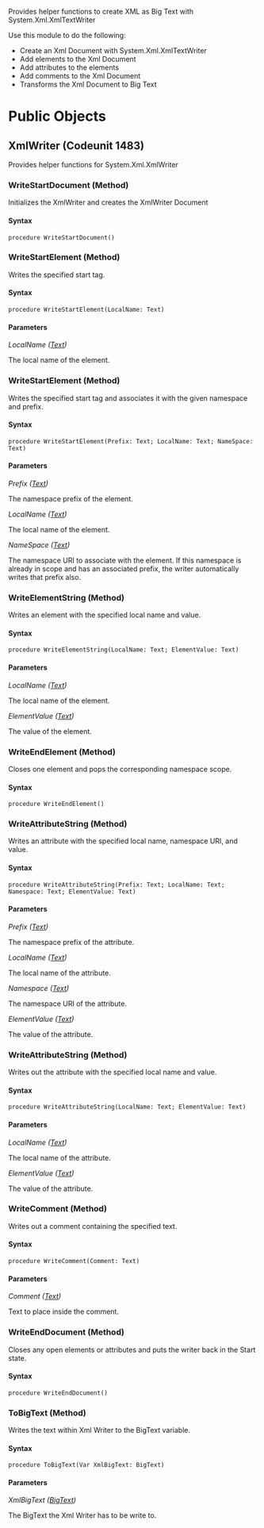Provides helper functions to create XML as Big Text with System.Xml.XmlTextWriter

Use this module to do the following:
- Create an Xml Document with System.Xml.XmlTextWriter
- Add elements to the Xml Document
- Add attributes to the elements
- Add comments to the Xml Document
- Transforms the Xml Document to Big Text


# Public Objects
## XmlWriter (Codeunit 1483)

 Provides helper functions for System.Xml.XmlWriter
 

### WriteStartDocument (Method) <a name="WriteStartDocument"></a> 

 Initializes the XmlWriter and creates the XmlWriter Document
 

#### Syntax
```
procedure WriteStartDocument()
```
### WriteStartElement (Method) <a name="WriteStartElement"></a> 

 Writes the specified start tag.
 

#### Syntax
```
procedure WriteStartElement(LocalName: Text)
```
#### Parameters
*LocalName ([Text](https://docs.microsoft.com/en-us/dynamics365/business-central/dev-itpro/developer/methods-auto/text/text-data-type))* 

The local name of the element.

### WriteStartElement (Method) <a name="WriteStartElement"></a> 

 Writes the specified start tag and associates it with the given namespace and prefix.
 

#### Syntax
```
procedure WriteStartElement(Prefix: Text; LocalName: Text; NameSpace: Text)
```
#### Parameters
*Prefix ([Text](https://docs.microsoft.com/en-us/dynamics365/business-central/dev-itpro/developer/methods-auto/text/text-data-type))* 

The namespace prefix of the element.

*LocalName ([Text](https://docs.microsoft.com/en-us/dynamics365/business-central/dev-itpro/developer/methods-auto/text/text-data-type))* 

The local name of the element.

*NameSpace ([Text](https://docs.microsoft.com/en-us/dynamics365/business-central/dev-itpro/developer/methods-auto/text/text-data-type))* 

The namespace URI to associate with the element. If this namespace is already in scope and has an associated prefix, the writer automatically writes that prefix also.

### WriteElementString (Method) <a name="WriteElementString"></a> 

 Writes an element with the specified local name and value.
 

#### Syntax
```
procedure WriteElementString(LocalName: Text; ElementValue: Text)
```
#### Parameters
*LocalName ([Text](https://docs.microsoft.com/en-us/dynamics365/business-central/dev-itpro/developer/methods-auto/text/text-data-type))* 

The local name of the element.

*ElementValue ([Text](https://docs.microsoft.com/en-us/dynamics365/business-central/dev-itpro/developer/methods-auto/text/text-data-type))* 

The value of the element.

### WriteEndElement (Method) <a name="WriteEndElement"></a> 

 Closes one element and pops the corresponding namespace scope.
 

#### Syntax
```
procedure WriteEndElement()
```
### WriteAttributeString (Method) <a name="WriteAttributeString"></a> 

 Writes an attribute with the specified local name, namespace URI, and value.
 

#### Syntax
```
procedure WriteAttributeString(Prefix: Text; LocalName: Text; Namespace: Text; ElementValue: Text)
```
#### Parameters
*Prefix ([Text](https://docs.microsoft.com/en-us/dynamics365/business-central/dev-itpro/developer/methods-auto/text/text-data-type))* 

The namespace prefix of the attribute.

*LocalName ([Text](https://docs.microsoft.com/en-us/dynamics365/business-central/dev-itpro/developer/methods-auto/text/text-data-type))* 

The local name of the attribute.

*Namespace ([Text](https://docs.microsoft.com/en-us/dynamics365/business-central/dev-itpro/developer/methods-auto/text/text-data-type))* 

The namespace URI of the attribute.

*ElementValue ([Text](https://docs.microsoft.com/en-us/dynamics365/business-central/dev-itpro/developer/methods-auto/text/text-data-type))* 

The value of the attribute.

### WriteAttributeString (Method) <a name="WriteAttributeString"></a> 

 Writes out the attribute with the specified local name and value.
 

#### Syntax
```
procedure WriteAttributeString(LocalName: Text; ElementValue: Text)
```
#### Parameters
*LocalName ([Text](https://docs.microsoft.com/en-us/dynamics365/business-central/dev-itpro/developer/methods-auto/text/text-data-type))* 

The local name of the attribute.

*ElementValue ([Text](https://docs.microsoft.com/en-us/dynamics365/business-central/dev-itpro/developer/methods-auto/text/text-data-type))* 

The value of the attribute.

### WriteComment (Method) <a name="WriteComment"></a> 

 Writes out a comment <!-- ... --> containing the specified text.
 

#### Syntax
```
procedure WriteComment(Comment: Text)
```
#### Parameters
*Comment ([Text](https://docs.microsoft.com/en-us/dynamics365/business-central/dev-itpro/developer/methods-auto/text/text-data-type))* 

Text to place inside the comment.

### WriteEndDocument (Method) <a name="WriteEndDocument"></a> 

 Closes any open elements or attributes and puts the writer back in the Start state.
 

#### Syntax
```
procedure WriteEndDocument()
```
### ToBigText (Method) <a name="ToBigText"></a> 

 Writes the text within Xml Writer to the BigText variable. 
 

#### Syntax
```
procedure ToBigText(Var XmlBigText: BigText)
```
#### Parameters
*XmlBigText ([BigText]())* 

The BigText the Xml Writer has to be write to.

